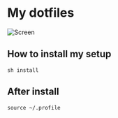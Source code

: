 # My dotfiles

![Screen](http://f.cl.ly/items/0S0q25323u3Q191J211u/Screen%20Shot%202013-01-19%20at%204.39.18%20PM.png)

## How to install my setup


```
sh install
```

## After install

```
source ~/.profile
```
